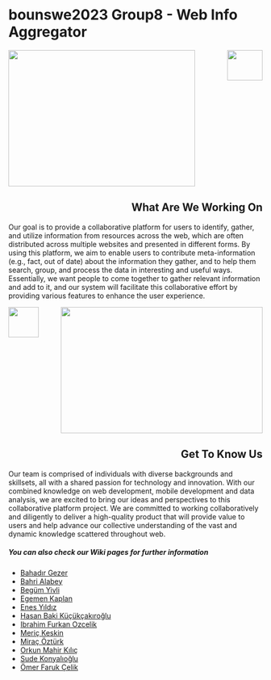 # bounswe2023 Group8 - Web Info Aggregator
<div>
<div>
  <img align="left" src="https://user-images.githubusercontent.com/45850661/223703374-aedfbcd1-b0ba-4923-beb0-daf516d08e3e.jpg" width="370" height="270">
  <div>
    <img align="right" src="https://user-images.githubusercontent.com/45850661/223721631-4e4e923d-7b73-46ca-9bd8-8645cc864b15.png" width="70"        height="60">
    <h2 align="right" style="float: right;">What Are We Working On</h2>
  </div>
  <div style="clear: both;">
    <p>Our goal is to provide a collaborative platform for users to identify, gather, and utilize information from resources across the web, which are often distributed across multiple websites and presented in different forms. By using this platform, we aim to enable users to contribute meta-information (e.g., fact, out of date) about the information they gather, and to help them search, group, and process the data in interesting and useful ways. Essentially, we want people to come together to gather relevant information and add to it, and our system will facilitate this collaborative effort by providing various features to enhance the user experience.</p>
  </div>
</div>


<div>
  <img align="right" src="https://user-images.githubusercontent.com/45850661/223721190-3e5787a6-583d-4bfe-a3f0-e3ee9e9e510a.png" width="400" height="250">
  <div>
  <img align="left" src="https://user-images.githubusercontent.com/45850661/223721190-3e5787a6-583d-4bfe-a3f0-e3ee9e9e510a.png" width="60" height="60">
    <h2 style="float: right;">Get To Know Us</h2>
  </div>
  <div style="clear: both;">
    <p>Our team is comprised of individuals with diverse backgrounds and skillsets, all with a shared passion for technology and innovation. With our combined knowledge on web development, mobile development and data analysis, we are excited to bring our ideas and perspectives to this collaborative platform project. We are committed to working collaboratively and diligently to deliver a high-quality product that will provide value to users and help advance our collective understanding of the vast and dynamic knowledge scattered throughout web.</p>
</div>
  <div>
  <h5>You can also check our Wiki pages for further information</h5>
  <ul>
    <li><a href="https://github.com/bounswe/bounswe2023group8/wiki/Bahad%C4%B1r-Gezer-About">Bahadır Gezer</a></li>
    <li><a href="https://github.com/bounswe/bounswe2023group8/wiki/Bahri-Alabey-About">Bahri Alabey</a></li>
    <li><a href="https://github.com/bounswe/bounswe2023group8/wiki/Beg%C3%BCm-Yivli-About">Begüm Yivli</a></li>
    <li><a href="https://github.com/bounswe/bounswe2023group8/wiki/Egemen-Kaplan-About">Egemen Kaplan</a></li>
    <li><a href="https://github.com/bounswe/bounswe2023group8/wiki/Enes-Y%C4%B1ld%C4%B1z-About">Enes Yıldız</a></li>
    <li><a href="https://github.com/bounswe/bounswe2023group8/wiki/Hasan-Baki-K%C3%BC%C3%A7%C3%BCk%C3%A7ak%C4%B1ro%C4%9Flu-About">Hasan Baki Küçükçakıroğlu</a></li>
    <li><a href="https://github.com/bounswe/bounswe2023group8/wiki/Ibrahim-Furkan-Ozcelik-About">Ibrahim Furkan Ozcelik</a></li>
    <li><a href="https://github.com/bounswe/bounswe2023group8/wiki/Meri%C3%A7-Keskin-About">Meriç Keskin</a></li>
    <li><a href="https://github.com/bounswe/bounswe2023group8/wiki/Mira%C3%A7-%C3%96zt%C3%BCrk-About">Miraç Öztürk</a></li>
    <li><a href="https://github.com/bounswe/bounswe2023group8/wiki/Orkun-Mahir-K%C4%B1l%C4%B1%C3%A7-About">Orkun Mahir Kılıç</a></li>
    <li><a href="https://github.com/bounswe/bounswe2023group8/wiki/Sude-Konyal%C4%B1o%C4%9Flu-About">Sude Konyalıoğlu</a></li>
    <li><a href="https://github.com/bounswe/bounswe2023group8/wiki/%C3%96mer-Faruk-%C3%87elik-About">Ömer Faruk Çelik</a></li>
  </ul>
  </div>
</div>
</div>
